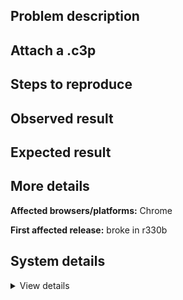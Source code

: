 ## Problem description



## Attach a .c3p



## Steps to reproduce



## Observed result



## Expected result



## More details



**Affected browsers/platforms:** Chrome

**First affected release:** broke in r330b

## System details

<details><summary>View details</summary>



</details>

